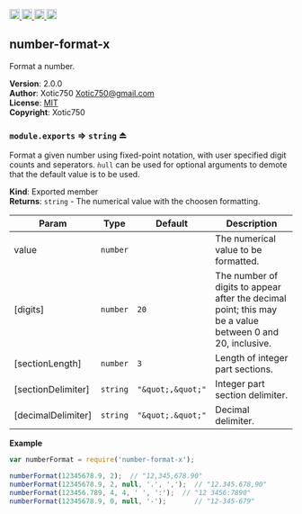 <a href="https://travis-ci.org/Xotic750/number-format-x"
   title="Travis status">
<img
   src="https://travis-ci.org/Xotic750/number-format-x.svg?branch=master"
   alt="Travis status" height="18"/>
</a>
<a href="https://david-dm.org/Xotic750/number-format-x"
   title="Dependency status">
<img src="https://david-dm.org/Xotic750/number-format-x.svg"
   alt="Dependency status" height="18"/>
</a>
<a href="https://david-dm.org/Xotic750/number-format-x#info=devDependencies"
   title="devDependency status">
<img src="https://david-dm.org/Xotic750/number-format-x/dev-status.svg"
   alt="devDependency status" height="18"/>
</a>
<a href="https://badge.fury.io/js/number-format-x" title="npm version">
<img src="https://badge.fury.io/js/number-format-x.svg"
   alt="npm version" height="18"/>
</a>
<a name="module_number-format-x"></a>

## number-format-x
Format a number.

**Version**: 2.0.0  
**Author**: Xotic750 <Xotic750@gmail.com>  
**License**: [MIT](&lt;https://opensource.org/licenses/MIT&gt;)  
**Copyright**: Xotic750  
<a name="exp_module_number-format-x--module.exports"></a>

### `module.exports` ⇒ <code>string</code> ⏏
Format a given number using fixed-point notation, with user specified digit
counts and seperators. `ǹull` can be used for optional arguments to demote
that the default value is to be used.

**Kind**: Exported member  
**Returns**: <code>string</code> - The numerical value with the choosen formatting.  

| Param | Type | Default | Description |
| --- | --- | --- | --- |
| value | <code>number</code> |  | The numerical value to be formatted. |
| [digits] | <code>number</code> | <code>20</code> | The number of digits to appear after the  decimal point; this may be a value between 0 and 20, inclusive. |
| [sectionLength] | <code>number</code> | <code>3</code> | Length of integer part sections. |
| [sectionDelimiter] | <code>string</code> | <code>&quot;\&quot;,\&quot;&quot;</code> | Integer part section delimiter. |
| [decimalDelimiter] | <code>string</code> | <code>&quot;\&quot;.\&quot;&quot;</code> | Decimal delimiter. |

**Example**  
```js
var numberFormat = require('number-format-x');

numberFormat(12345678.9, 2);  // "12,345,678.90"
numberFormat(12345678.9, 2, null, '.', ',');  // "12.345.678,90"
numberFormat(123456.789, 4, 4, ' ', ':');  // "12 3456:7890"
numberFormat(12345678.9, 0, null, '-');       // "12-345-679"
```
